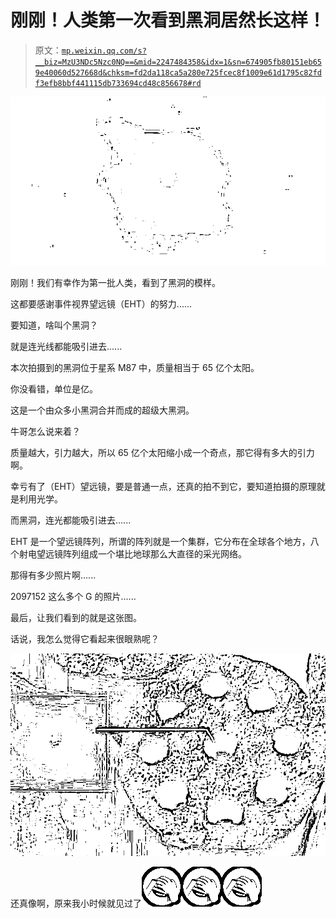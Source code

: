# 刚刚！人类第一次看到黑洞居然长这样！

> 原文：[`mp.weixin.qq.com/s?__biz=MzU3NDc5Nzc0NQ==&mid=2247484358&idx=1&sn=674905fb80151eb659e40060d527668d&chksm=fd2da118ca5a280e725fcec8f1009e61d1795c82fdf3efb8bbf441115db733694cd48c856678#rd`](http://mp.weixin.qq.com/s?__biz=MzU3NDc5Nzc0NQ==&mid=2247484358&idx=1&sn=674905fb80151eb659e40060d527668d&chksm=fd2da118ca5a280e725fcec8f1009e61d1795c82fdf3efb8bbf441115db733694cd48c856678#rd)

![](img/5b62e1504899dfb70c6cb90bd4ca4da6.png)

刚刚！我们有幸作为第一批人类，看到了黑洞的模样。

这都要感谢事件视界望远镜（EHT）的努力......

要知道，啥叫个黑洞？

就是连光线都能吸引进去......

本次拍摄到的黑洞位于星系 M87 中，质量相当于 65 亿个太阳。

你没看错，单位是亿。

这是一个由众多小黑洞合并而成的超级大黑洞。

牛哥怎么说来着？

质量越大，引力越大，所以 65 亿个太阳缩小成一个奇点，那它得有多大的引力啊。

幸亏有了（EHT）望远镜，要是普通一点，还真的拍不到它，要知道拍摄的原理就是利用光学。

而黑洞，连光都能吸引进去......

EHT 是一个望远镜阵列，所谓的阵列就是一个集群，它分布在全球各个地方，八个射电望远镜阵列组成一个堪比地球那么大直径的采光网络。

那得有多少照片啊......

2097152 这么多个 G 的照片......

最后，让我们看到的就是这张图。

话说，我怎么觉得它看起来很眼熟呢？

![](img/54c90018e051b0fdc9925986ef69beb7.png)

还真像啊，原来我小时候就见过了![](img/b14ce9464d2c7742bdb65121e4202564.png)![](img/b14ce9464d2c7742bdb65121e4202564.png)![](img/b14ce9464d2c7742bdb65121e4202564.png)